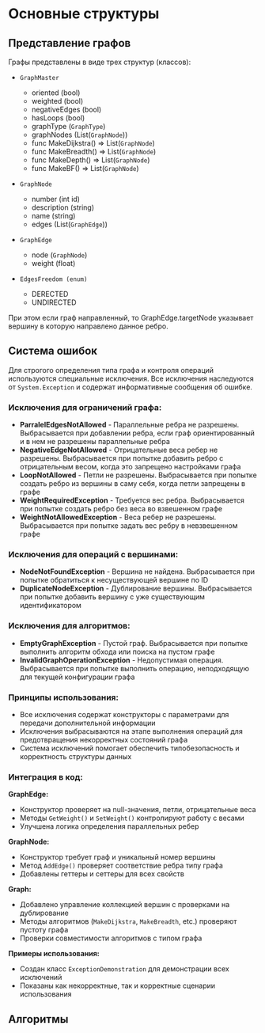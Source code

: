 # Основные структуры

## Представление графов
Графы представлены в виде трех структур (классов):
- `GraphMaster`
    - oriented (bool)
    - weighted (bool)
    - negativeEdges (bool)
    - hasLoops (bool)
    - graphType (`GraphType`)
    - graphNodes (List(`GraphNode`))
    - func MakeDijkstra() => List(`GraphNode`)
    - func MakeBreadth() => List(`GraphNode`)
    - func MakeDepth() => List(`GraphNode`)
    - func MakeBF() => List(`GraphNode`)

    
- `GraphNode`
    - number (int id)
    - description (string)
    - name (string)
    - edges (List(`GraphEdge`))
- `GraphEdge`
    - node (`GraphNode`)
    - weight (float)
- `EdgesFreedom (enum)`
    - DERECTED
    - UNDIRECTED


При этом если граф направленный, то GraphEdge.targetNode указывает вершину в которую направлено данное ребро.
## Система ошибок 
Для строгого определения типа графа и контроля операций используются специальные исключения. Все исключения наследуются от `System.Exception` и содержат информативные сообщения об ошибке.

### Исключения для ограничений графа:

- **ParralelEdgesNotAllowed** - Параллельные ребра не разрешены. Выбрасывается при добавлении ребра, если граф ориентированный и в нем не разрешены параллельные ребра
- **NegativeEdgeNotAllowed** - Отрицательные веса ребер не разрешены. Выбрасывается при попытке добавить ребро с отрицательным весом, когда это запрещено настройками графа
- **LoopNotAllowed** - Петли не разрешены. Выбрасывается при попытке создать ребро из вершины в саму себя, когда петли запрещены в графе
- **WeightRequiredException** - Требуется вес ребра. Выбрасывается при попытке создать ребро без веса во взвешенном графе
- **WeightNotAllowedException** - Веса ребер не разрешены. Выбрасывается при попытке задать вес ребру в невзвешенном графе

### Исключения для операций с вершинами:

- **NodeNotFoundException** - Вершина не найдена. Выбрасывается при попытке обратиться к несуществующей вершине по ID
- **DuplicateNodeException** - Дублирование вершины. Выбрасывается при попытке добавить вершину с уже существующим идентификатором

### Исключения для алгоритмов:

- **EmptyGraphException** - Пустой граф. Выбрасывается при попытке выполнить алгоритм обхода или поиска на пустом графе
- **InvalidGraphOperationException** - Недопустимая операция. Выбрасывается при попытке выполнить операцию, неподходящую для текущей конфигурации графа

### Принципы использования:
- Все исключения содержат конструкторы с параметрами для передачи дополнительной информации
- Исключения выбрасываются на этапе выполнения операций для предотвращения некорректных состояний графа
- Система исключений помогает обеспечить типобезопасность и корректность структуры данных

### Интеграция в код:

**GraphEdge:**
- Конструктор проверяет на null-значения, петли, отрицательные веса
- Методы `GetWeight()` и `SetWeight()` контролируют работу с весами
- Улучшена логика определения параллельных ребер

**GraphNode:**
- Конструктор требует граф и уникальный номер вершины
- Метод `AddEdge()` проверяет соответствие ребра типу графа
- Добавлены геттеры и сеттеры для всех свойств

**Graph:**
- Добавлено управление коллекцией вершин с проверками на дублирование
- Методы алгоритмов (`MakeDijkstra`, `MakeBreadth`, etc.) проверяют пустоту графа
- Проверки совместимости алгоритмов с типом графа

**Примеры использования:**
- Создан класс `ExceptionDemonstration` для демонстрации всех исключений
- Показаны как некорректные, так и корректные сценарии использования
## Алгоритмы
